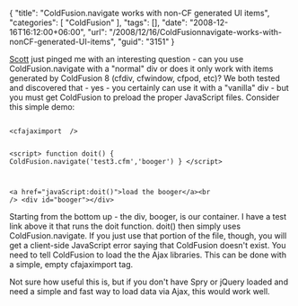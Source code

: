 {
	"title": "ColdFusion.navigate works with non-CF generated UI items",
	"categories": [
		"ColdFusion"
	],
	"tags": [],
	"date": "2008-12-16T16:12:00+06:00",
	"url": "/2008/12/16/ColdFusionnavigate-works-with-nonCF-generated-UI-items",
	"guid": "3151"
}

<a href="http://www.boyzoid.com">Scott</a> just pinged me with an interesting question - can you use ColdFusion.navigate with a "normal" div or does it only work with items generated by ColdFusion 8 (cfdiv, cfwindow, cfpod, etc)? We both tested and discovered that - yes - you certainly can use it with a "vanilla" div - but you must get ColdFusion to preload the proper JavaScript files. Consider this simple demo:

<code>
&lt;cfajaximport  /&gt;

&lt;script&gt;
function doit() {
	ColdFusion.navigate('test3.cfm','booger')
}
&lt;/script&gt;

&lt;a href="javaScript:doit()"&gt;load the booger&lt;/a&gt;&lt;br /&gt;
&lt;div id="booger"&gt;&lt;/div&gt;
</code>

Starting from the bottom up - the div, booger, is our container. I have a test link above it that runs the doit function. doit() then simply uses ColdFusion.navigate. If you just use that portion of the file, though, you will get a client-side JavaScript error saying that ColdFusion doesn't exist. You need to tell ColdFusion to load the the Ajax libraries. This can be done with a simple, empty cfajaximport tag. 

Not sure how useful this is, but if you don't have Spry or jQuery loaded and need a simple and fast way to load data via Ajax, this would work well.